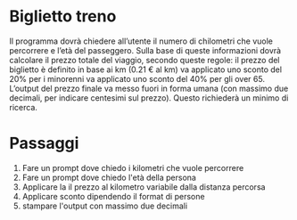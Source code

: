 Biglietto treno
===
Il programma dovrà chiedere all’utente il numero di chilometri che vuole percorrere e l’età del passeggero.
Sulla base di queste informazioni dovrà calcolare il prezzo totale del viaggio, secondo queste regole:
il prezzo del biglietto è definito in base ai km (0.21 € al km)
va applicato uno sconto del 20% per i minorenni
va applicato uno sconto del 40% per gli over 65.
L’output del prezzo finale va messo fuori in forma umana (con massimo due decimali, per indicare centesimi sul prezzo). Questo richiederà un minimo di ricerca.

Passaggi
===

1. Fare un prompt dove chiedo i kilometri che vuole percorrere
1. Fare un prompt dove chiedo l'età della persona 
1. Applicare la il prezzo al kilometro variabile dalla distanza percorsa
1. Applicare sconto dipendendo il format di persone 
1. stampare l'output con massimo due decimali